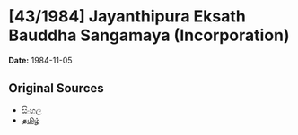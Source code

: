 # [43/1984] Jayanthipura Eksath Bauddha Sangamaya (Incorporation)

**Date:** 1984-11-05

## Original Sources

- [සිංහල](https://documents.gov.lk/view/acts/1984/11/43-1984_S.pdf)
- [தமிழ்](https://documents.gov.lk/view/acts/1984/11/43-1984_T.pdf)
